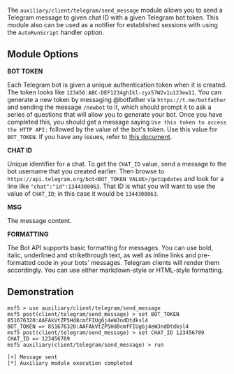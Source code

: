 The `auxiliary/client/telegram/send_message` module allows you to send a Telegram message to given chat ID with a given
Telegram bot token. This module also can be used as a notifier for established sessions with using the `AutoRunScript` handler option.

## Module Options

**BOT TOKEN**

Each Telegram bot is given a unique authentication token when it is created. The token looks like
`123456:ABC-DEF1234ghIkl-zyx57W2v1u123ew11`. You can generate a new token by messaging @botfather via `https://t.me/botfather` and
sending the message `/newbot` to it, which should prompt it to ask a series of questions that will allow you to generate your bot.
Once you have completed this, you should get a message saying `Use this token to access the HTTP API:` followed by the value of the
bot's token. Use this value for `BOT_TOKEN`. If you have any issues, refer to [this document](https://core.telegram.org/bots#6-botfather).

**CHAT ID**

Unique identifier for a chat. To get the `CHAT_ID` value, send a message to the bot username that you created
earlier. Then browse to `https://api.telegram.org/bot<BOT_TOKEN VALUE>/getUpdates`
and look for a line like `"chat":"id":1344308063`. That ID is what you will
want to use the value of `CHAT_ID`; in this case it would be `1344308063`.

**MSG**

The message content.

**FORMATTING**

The Bot API supports basic formatting for messages. You can use bold, italic, underlined and strikethrough text,
as well as inline links and pre-formatted code in your bots' messages. Telegram clients will render them accordingly.
You can use either markdown-style or HTML-style formatting.

## Demonstration

```
msf5 > use auxiliary/client/telegram/send_message
msf5 post(client/telegram/send_message) > set BOT_TOKEN 851676320:AAFAkVtZP5Hd8cmfFIUg6j4eWJndDtdksl4
BOT_TOKEN => 851676320:AAFAkVtZP5Hd8cmfFIUg6j4eWJndDtdksl4
msf5 post(client/telegram/send_message) > set CHAT_ID 123456789
CHAT_ID => 123456789
msf5 auxiliary(client/telegram/send_message) > run

[+] Message sent
[*] Auxiliary module execution completed
```
